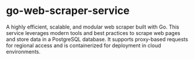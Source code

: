 # go-web-scraper-service
A highly efficient, scalable, and modular web scraper built with Go. This service leverages modern tools and best practices to scrape web pages and store data in a PostgreSQL database. It supports proxy-based requests for regional access and is containerized for deployment in cloud environments.
